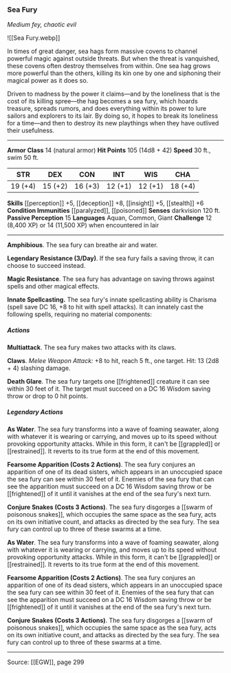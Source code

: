 ### Sea Fury
_Medium fey, chaotic evil_

![[Sea Fury.webp]]

In times of great danger, sea hags form massive covens to channel powerful magic against outside threats. But when the threat is vanquished, these covens often destroy themselves from within. One sea hag grows more powerful than the others, killing its kin one by one and siphoning their magical power as it does so.

Driven to madness by the power it claims—and by the loneliness that is the cost of its killing spree—the hag becomes a sea fury, which hoards treasure, spreads rumors, and does everything within its power to lure sailors and explorers to its lair. By doing so, it hopes to break its loneliness for a time—and then to destroy its new playthings when they have outlived their usefulness.




---

**Armor Class** 14 (natural armor)
**Hit Points** 105 (14d8 + 42)
**Speed** 30 ft., swim 50 ft.

| STR     | DEX     | CON     | INT     | WIS     | CHA     |
|---------|---------|---------|---------|---------|---------|
| 19 (+4) | 15 (+2) | 16 (+3) | 12 (+1) | 12 (+1) | 18 (+4) |

**Skills** [[perception]] +5, [[deception]] +8, [[insight]] +5, [[stealth]] +6
**Condition Immunities** [[paralyzed]], [[poisoned]]
**Senses** darkvision 120 ft.
**Passive Perception** 15
**Languages** Aquan, Common, Giant
**Challenge** 12 (8,400 XP) or 14 (11,500 XP) when encountered in lair

---

**Amphibious**. The sea fury can breathe air and water.

**Legendary Resistance (3/Day)**. If the sea fury fails a saving throw, it can choose to succeed instead.

**Magic Resistance**. The sea fury has advantage on saving throws against spells and other magical effects.

**Innate Spellcasting.** The sea fury's innate spellcasting ability is Charisma (spell save DC 16, +8 to hit with spell attacks). It can innately cast the following spells, requiring no material components:

##### Actions
**Multiattack**. The sea fury makes two attacks with its claws.

**Claws**. _Melee Weapon Attack:_ +8 to hit, reach 5 ft., one target. Hit: 13 (2d8 + 4) slashing damage.

**Death Glare**. The sea fury targets one [[frightened]] creature it can see within 30 feet of it. The target must succeed on a DC 16 Wisdom saving throw or drop to 0 hit points.

##### Legendary Actions
**As Water**. The sea fury transforms into a wave of foaming seawater, along with whatever it is wearing or carrying, and moves up to its speed without provoking opportunity attacks. While in this form, it can't be [[grappled]] or [[restrained]]. It reverts to its true form at the end of this movement.

**Fearsome Apparition (Costs 2 Actions)**. The sea fury conjures an apparition of one of its dead sisters, which appears in an unoccupied space the sea fury can see within 30 feet of it. Enemies of the sea fury that can see the apparition must succeed on a DC 16 Wisdom saving throw or be [[frightened]] of it until it vanishes at the end of the sea fury's next turn.

**Conjure Snakes (Costs 3 Actions)**. The sea fury disgorges a [[swarm of poisonous snakes]], which occupies the same space as the sea fury, acts on its own initiative count, and attacks as directed by the sea fury. The sea fury can control up to three of these swarms at a time.

**As Water**. The sea fury transforms into a wave of foaming seawater, along with whatever it is wearing or carrying, and moves up to its speed without provoking opportunity attacks. While in this form, it can't be [[grappled]] or [[restrained]]. It reverts to its true form at the end of this movement.

**Fearsome Apparition (Costs 2 Actions)**. The sea fury conjures an apparition of one of its dead sisters, which appears in an unoccupied space the sea fury can see within 30 feet of it. Enemies of the sea fury that can see the apparition must succeed on a DC 16 Wisdom saving throw or be [[frightened]] of it until it vanishes at the end of the sea fury's next turn.

**Conjure Snakes (Costs 3 Actions)**. The sea fury disgorges a [[swarm of poisonous snakes]], which occupies the same space as the sea fury, acts on its own initiative count, and attacks as directed by the sea fury. The sea fury can control up to three of these swarms at a time.


---

Source: [[EGW]], page 299